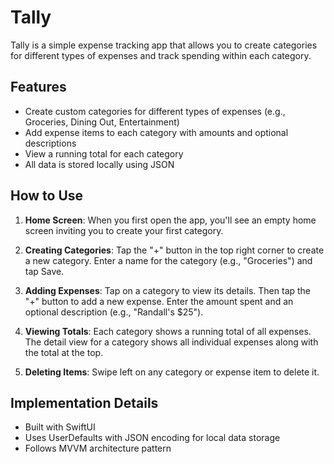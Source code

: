 # Tally

Tally is a simple expense tracking app that allows you to create categories for different types of expenses and track spending within each category.

## Features

- Create custom categories for different types of expenses (e.g., Groceries, Dining Out, Entertainment)
- Add expense items to each category with amounts and optional descriptions
- View a running total for each category
- All data is stored locally using JSON

## How to Use

1. **Home Screen**: When you first open the app, you'll see an empty home screen inviting you to create your first category.

2. **Creating Categories**: Tap the "+" button in the top right corner to create a new category. Enter a name for the category (e.g., "Groceries") and tap Save.

3. **Adding Expenses**: Tap on a category to view its details. Then tap the "+" button to add a new expense. Enter the amount spent and an optional description (e.g., "Randall's $25").

4. **Viewing Totals**: Each category shows a running total of all expenses. The detail view for a category shows all individual expenses along with the total at the top.

5. **Deleting Items**: Swipe left on any category or expense item to delete it.

## Implementation Details

- Built with SwiftUI
- Uses UserDefaults with JSON encoding for local data storage
- Follows MVVM architecture pattern 